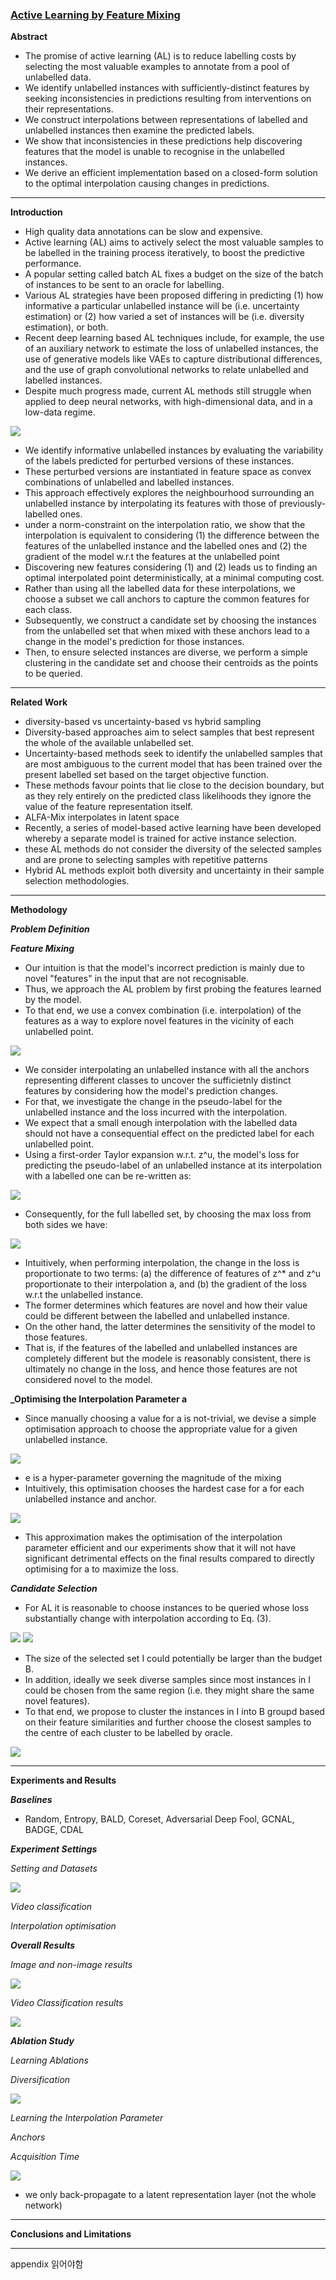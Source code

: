 ### [Active Learning by Feature Mixing](https://arxiv.org/pdf/2203.07034)

**Abstract**

- The promise of active learning (AL) is to reduce labelling costs by selecting the most valuable examples to annotate from a pool of unlabelled data.
- We identify unlabelled instances with sufficiently-distinct features by seeking inconsistencies in predictions resulting from interventions on their representations.
- We construct interpolations between representations of labelled and unlabelled instances then examine the predicted labels.
- We show that inconsistencies in these predictions help discovering features that the model is unable to recognise in the unlabelled instances.
- We derive an efficient implementation based on a closed-form solution to the optimal interpolation causing changes in predictions.

---

**Introduction**

- High quality data annotations can be slow and expensive.
- Active learning (AL) aims to actively select the most valuable samples to be labelled in the training process iteratively, to boost the predictive performance.
- A popular setting called batch AL fixes a budget on the size of the batch of instances to be sent to an oracle for labelling.
- Various AL strategies have been proposed differing in predicting (1) how informative a particular unlabelled instance will be (i.e. uncertainty estimation) or (2) how varied a set of instances will be (i.e. diversity estimation), or both.
- Recent deep learning based AL techniques include, for example, the use of an auxiliary network to estimate the loss of unlabelled instances, the use of generative models like VAEs to capture distributional differences, and the use of graph convolutional networks to relate unlabelled and labelled instances.
- Despite much progress made, current AL methods still struggle when applied to deep neural networks, with high-dimensional data, and in a low-data regime.

<img src="https://velog.velcdn.com/images/heayounchoi/post/4bea5350-e94d-438f-9d00-2b10dcda77d2/image.png">

- We identify informative unlabelled instances by evaluating the variability of the labels predicted for perturbed versions of these instances.
- These perturbed versions are instantiated in feature space as convex combinations of unlabelled and labelled instances.
- This approach effectively explores the neighbourhood surrounding an unlabelled instance by interpolating its features with those of previously-labelled ones.
- under a norm-constraint on the interpolation ratio, we show that the interpolation is equivalent to considering (1) the difference between the features of the unlabelled instance and the labelled ones and (2) the gradient of the model w.r.t the features at the unlabelled point
- Discovering new features considering (1) and (2) leads us to finding an optimal interpolated point deterministically, at a minimal computing cost.
- Rather than using all the labelled data for these interpolations, we choose a subset we call anchors to capture the common features for each class.
- Subsequently, we construct a candidate set by choosing the instances from the unlabelled set that when mixed with these anchors lead to a change in the model's prediction for those instances.
- Then, to ensure selected instances are diverse, we perform a simple clustering in the candidate set and choose their centroids as the points to be queried.

----

**Related Work**

- diversity-based vs uncertainty-based vs hybrid sampling
- Diversity-based approaches aim to select samples that best represent the whole of the available unlabelled set.
- Uncertainty-based methods seek to identify the unlabelled samples that are most ambiguous to the current model that has been trained over the present labelled set based on the target objective function.
- These methods favour points that lie close to the decision boundary, but as they rely entirely on the predicted class likelihoods they ignore the value of the feature representation itself.
- ALFA-Mix interpolates in latent space
- Recently, a series of model-based active learning have been developed whereby a separate model is trained for active instance selection.
- these AL methods do not consider the diversity of the selected samples and are prone to selecting samples with repetitive patterns
- Hybrid AL methods exploit both diversity and uncertainty in their sample selection methodologies.

---

**Methodology**

**_Problem Definition_**

**_Feature Mixing_**

- Our intuition is that the model's incorrect prediction is mainly due to novel "features" in the input that are not recognisable.
- Thus, we approach the AL problem by first probing the features learned by the model.
- To that end, we use a convex combination (i.e. interpolation) of the features as a way to explore novel features in the vicinity of each unlabelled point.

<img src="https://velog.velcdn.com/images/heayounchoi/post/4b7700d6-2e9b-4a2c-b621-697b2bd7e27e/image.png">

- We consider interpolating an unlabelled instance with all the anchors representing different classes to uncover the sufficietnly distinct features by considering how the model's prediction changes.
- For that, we investigate the change in the pseudo-label for the unlabelled instance and the loss incurred with the interpolation.
- We expect that a small enough interpolation with the labelled data should not have a consequential effect on the predicted label for each unlabelled point.
- Using a first-order Taylor expansion w.r.t. z^u, the model's loss for predicting the pseudo-label of an unlabelled instance at its interpolation with a labelled one can be re-written as:

<img src="https://velog.velcdn.com/images/heayounchoi/post/3679552a-3106-49ab-a6a6-def8c0a2e392/image.png">

- Consequently, for the full labelled set, by choosing the max loss from both sides we have:

<img src="https://velog.velcdn.com/images/heayounchoi/post/065c9efc-cca3-487d-af82-f6305cd22b1d/image.png">

- Intuitively, when performing interpolation, the change in the loss is proportionate to two terms: (a) the difference of features of z^* and z^u proportionate to their interpolation a, and (b) the gradient of the loss w.r.t the unlabelled instance.
- The former determines which features are novel and how their value could be different between the labelled and unlabelled instance.
- On the other hand, the latter determines the sensitivity of the model to those features.
- That is, if the features of the labelled and unlabelled instances are completely different but the modele is reasonably consistent, there is ultimately no change in the loss, and hence those features are not considered novel to the model.

**_Optimising the Interpolation Parameter a**

- Since manually choosing a value for a is not-trivial, we devise a simple optimisation approach to choose the appropriate value for a given unlabelled instance.

<img src="https://velog.velcdn.com/images/heayounchoi/post/86f0ea41-b6c3-41cb-930a-80505b162cba/image.png">

- e is a hyper-parameter governing the magnitude of the mixing
- Intuitively, this optimisation chooses the hardest case for a for each unlabelled instance and anchor.

<img src="https://velog.velcdn.com/images/heayounchoi/post/77c2b01e-e1d2-4c3a-828c-b4fce1a46513/image.png">

- This approximation makes the optimisation of the interpolation parameter efficient and our experiments show that it will not have significant detrimental effects on the final results compared to directly optimising for a to maximize the loss.

**_Candidate Selection_**

- For AL it is reasonable to choose instances to be queried whose loss substantially change with interpolation according to Eq. (3).

<img src="https://velog.velcdn.com/images/heayounchoi/post/712c524f-bd2b-4178-b9c8-360599ae442b/image.png">

<img src="https://velog.velcdn.com/images/heayounchoi/post/6bf43069-3c2b-4eaf-8a4f-c287e34a0406/image.png">

- The size of the selected set I could potentially be larger than the budget B.
- In addition, ideally we seek diverse samples since most instances in I could be chosen from the same region (i.e. they might share the same novel features).
- To that end, we propose to cluster the instances in I into B groupd based on their feature similarities and further choose the closest samples to the centre of each cluster to be labelled by oracle.

<img src="https://velog.velcdn.com/images/heayounchoi/post/614bd641-2b14-4c9c-9d8f-708f7f62be63/image.png">

---

**Experiments and Results**

**_Baselines_**

- Random, Entropy, BALD, Coreset, Adversarial Deep Fool, GCNAL, BADGE, CDAL

**_Experiment Settings_**

_Setting and Datasets_

<img src="https://velog.velcdn.com/images/heayounchoi/post/00fcfbb4-0ada-4ce7-b886-220ae6e1941c/image.png">

_Video classification_

_Interpolation optimisation_

**_Overall Results_**

_Image and non-image results_

<img src="https://velog.velcdn.com/images/heayounchoi/post/8cd47042-4120-4a13-bafa-04bbd5ea543e/image.png">

_Video Classification results_

<img src="https://velog.velcdn.com/images/heayounchoi/post/8a1f622e-fb45-4a98-8dac-4b751dfd1087/image.png">

**_Ablation Study_**

_Learning Ablations_

_Diversification_

<img src="https://velog.velcdn.com/images/heayounchoi/post/505cfae1-ae2f-43c1-87cd-bedef1c58b89/image.png">

_Learning the Interpolation Parameter_

_Anchors_

_Acquisition Time_

<img src="https://velog.velcdn.com/images/heayounchoi/post/9a9f1272-2685-4d9e-8554-0fca9b96f3d6/image.png">

- we only back-propagate to a latent representation layer (not the whole network)

---

**Conclusions and Limitations**

---

appendix 읽어야함
